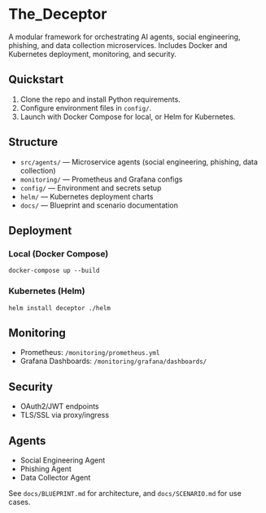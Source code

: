 # The_Deceptor

A modular framework for orchestrating AI agents, social engineering, phishing, and data collection microservices. Includes Docker and Kubernetes deployment, monitoring, and security.

## Quickstart

1. Clone the repo and install Python requirements.
2. Configure environment files in `config/`.
3. Launch with Docker Compose for local, or Helm for Kubernetes.

## Structure

- `src/agents/` — Microservice agents (social engineering, phishing, data collection)
- `monitoring/` — Prometheus and Grafana configs
- `config/` — Environment and secrets setup
- `helm/` — Kubernetes deployment charts
- `docs/` — Blueprint and scenario documentation

## Deployment

### Local (Docker Compose)

```
docker-compose up --build
```

### Kubernetes (Helm)

```
helm install deceptor ./helm
```

## Monitoring

- Prometheus: `/monitoring/prometheus.yml`
- Grafana Dashboards: `/monitoring/grafana/dashboards/`

## Security

- OAuth2/JWT endpoints
- TLS/SSL via proxy/ingress

## Agents

- Social Engineering Agent
- Phishing Agent
- Data Collector Agent

See `docs/BLUEPRINT.md` for architecture, and `docs/SCENARIO.md` for use cases.